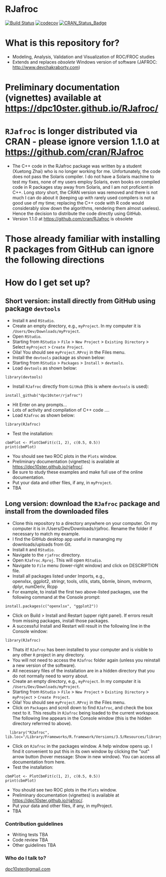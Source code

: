 RJafroc
========

[![Build Status](https://travis-ci.org/dpc10ster/rjafroc.svg?branch=master)](https://travis-ci.org/dpc10ster/rjafroc)
[![codecov](https://codecov.io/gh/dpc10ster/rjafroc/branch/master/graph/badge.svg)](https://codecov.io/gh/dpc10ster/rjafroc)
[![CRAN\_Status\_Badge](http://www.r-pkg.org/badges/version/rjafroc)](https://cran.r-project.org/package=rjafroc)

# What is this repository for? #
* Modeling, Analysis, Validation and Visualization of ROC/FROC studies
* Extends and replaces *obsolete* Windows version of software (JAFROC: http://www.devchakraborty.com)

# Preliminary documentation (vignettes) available at https://dpc10ster.github.io/RJafroc/ #

# `RJafroc` is longer distributed via CRAN - please ignore version 1.1.0 at https://github.com/cran/RJafroc #
* The C++ code in the RJafroc package was written by a student (Xuetong Zhai) who is no longer working for me. Unfortunately, the code does not pass the Solaris compiler. I do not have a Solaris machine to test my fixes, none of my users employ Solaris, even books on compiled code in R packages stay away from Solaris, and I am not proficient in C++. Long story short, the CRAN version was removed and there is not much I can do about it (keeping up with rarely used compilers is not a good use of my time; replacing the C++ code with R code would considerably slow down the algorithms, rendering them almost useless). Hence the decision to distribute the code directly using GitHub.
* Version 1.1.0 at https://github.com/cran/RJafroc is obsolete 

# Those already familiar with installing R packages from GitHub can ignore the following directions #  

# How do I get set up? #
## Short version: install directly from GitHub using package `devtools` ##
* Install `R` and `RStudio`.
* Create an empty directory, e.g., `myProject`. In my computer it is `/Users/Dev/Downloads/myProject`.
* Open `RStudio`. 
* Starting from `RStudio` > `File` > `New Project` > `Existing Directory` > Select `myProject` > `Create Project`.
* Oila! You should see `myProject.RProj` in the Files menu.
* Install the `devtools` package as shown below: 
* Starting from `RStudio` > `Packages` > `Install` > `devtools`.
* Load `devtools` as shown below:
```
library(devtools)
```
* Install `RJafroc` directly from `GitHub` (this is where `devtools` is used):
```
install_github("dpc10ster/rjafroc")
```
* Hit Enter on any prompts...
* Lots of activity and compilation of C++ code ....
* Load `RJafroc` as shown below:
```
library(RJafroc)
```
* Test the installation:
```
cbmPlot <- PlotCbmFit(c(1, 2), c(0.5, 0.5))
print(cbmPlot)
```
* You should see two ROC plots in the `Plots` window.
* Preliminary documentation (vignettes) is available at https://dpc10ster.github.io/rjafroc/.
* Be sure to study these examples and make full use of the online documentation.
* Put your data and other files, if any, in `myProject`.
* TBA

## Long version: download the `RJafroc` package and install from the downloaded files ##
* Clone this repository to a directory anywhere on your computer. On my computer it is in /Users/Dev/Downloads/rjafroc. Rename the folder if necessary to match my example. 
* I find the GitHub desktop app useful in mananging my downloads/uploads from Git.
* Install `R` and `RStudio`.
* Navigate to the `rjafroc` directory.
* Open `RJafroc.Rproj`. This will open `RStudio`. 
* Navigate to `File` menu (lower-right window) and click on DESCRIPTION file.
* Install all packages listed under Imports, e.g.,    
    openxlsx,
    ggplot2,
    stringr,
    tools,
    utils,
    stats,
    bbmle,
    binom,
    mvtnorm,
    dplyr,
    numDeriv,
    Rcpp
* For example, to install the first two above-listed packages, use the following command at the Console prompt:
```
install.packages(c("openxlsx", "ggplot2"))
```
* Click on Build > Install and Restart (upper right panel). If errors result from missing packages, install those packages.
* A successful Install and Restart will result in the following line in the Console window:
```
library(RJafroc)
```
* Thats it! `RJafroc` has been installed to your computer and is visible to any other `R` project in any directory.
* You will not need to access the `RJafroc` folder again (unless you reinstall a new version of the software). 
* All necessary files of the installation are in a hidden directory that you do not normally need to worry about.
* Create an empty directory, e.g., `myProject`. In my computer it is `/Users/Dev/Downloads/myProject`.
* Starting from `RStudio` > `File` > `New Project` > `Existing Directory` > `myProject` > `Create Project`.
* Oila! You should see `myProject.RProj` in the Files menu.
* Click on `Packages` and scroll down to find `RJafroc`, and check the box next to it. This results in `RJafroc` being loaded to the current workspace. The following line appears in the Console window (this is the hidden directory referrred to above).
```
  library("RJafroc", lib.loc="/Library/Frameworks/R.framework/Versions/3.5/Resources/library")
```  
* Click on `RJafroc` in the packages window. A help window opens up. I find it convenient to put this in its own window by clicking the "out" arrow button (hover message: Show in new window). You can access all documentation from here.
* Test the installation:
```
cbmPlot <- PlotCbmFit(c(1, 2), c(0.5, 0.5))
print(cbmPlot)
```
* You should see two ROC plots in the `Plots` window.
* Preliminary documentation (vignettes) is available at https://dpc10ster.github.io/rjafroc/.
* Put your data and other files, if any, in myProject.
* TBA

### Contribution guidelines ###

* Writing tests
  TBA
* Code review
  TBA
* Other guidelines
  TBA

### Who do I talk to? ###

dpc10ster@gmail.com

